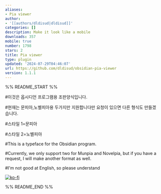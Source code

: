 ```yaml
---
aliases:
- Pia viewer
author:
- '[[authors/dldisud|dldisud]]'
categories: []
description: Make it look like a mobile
downloads: 357
mobile: true
number: 1798
stars: 2
title: Pia viewer
type: plugin
updated: '2024-07-29T04:46:07'
url: https://github.com/dldisud/obsidian-pia-viewer
version: 1.1.1
---
```


%% README_START %%

#이것은 옵시디언 프로그램용 조판양식입니다.

#현재는 문피아,노벨피아용 두가지만 지원합니다만 요청이 있으면 다른 형식도 만들겠습니다.

#스타일 1=문피아

#스타일 2=노벨피아

#This is a typeface for the Obsidian program.

#Currently, we only support two for Munpia and Novelpia, but if you have a request, I will make another format as well.

#I'm not good at English, so please understand


[![ko-fi](https://ko-fi.com/img/githubbutton_sm.svg)](https://ko-fi.com/D1D710BIPE)


%% README_END %%